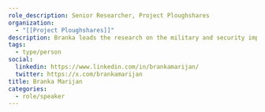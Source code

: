 ```yaml
---
role_description: Senior Researcher, Project Ploughshares
organization:
  - "[[Project Ploughshares]]"
description: Branka leads the research on the military and security implications of emerging technologies. Her work examines ethical concerns regarding the development of autonomous weapons systems and the impact of artificial intelligence and robotics on security provision and trends in warfare. She holds a PhD from the Balsillie School of International Affairs with a specialization in conflict and security. She has conducted research on post-conflict societies and published academic articles and reports on the impacts of conflict on civilians and diverse issues of security governance, including security sector reform.
tags:
  - type/person
social:
  linkedin: https://www.linkedin.com/in/brankamarijan/
  twitter: https://x.com/brankamarijan
title: Branka Marijan
categories:
  - role/speaker
---
```


